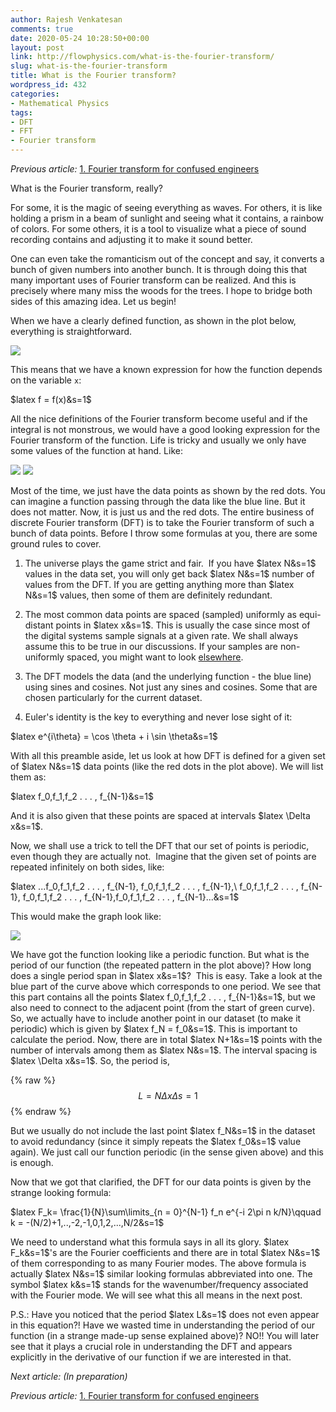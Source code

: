 ```yaml
---
author: Rajesh Venkatesan
comments: true
date: 2020-05-24 10:28:50+00:00
layout: post
link: http://flowphysics.com/what-is-the-fourier-transform/
slug: what-is-the-fourier-transform
title: What is the Fourier transform?
wordpress_id: 432
categories:
- Mathematical Physics
tags:
- DFT
- FFT
- Fourier transform
---
```


_Previous article:_ [1. Fourier transform for confused engineers](http://flowphysics.com/fourier-transform-for-confused-engineers/)

What is the Fourier transform, really?

For some, it is the magic of seeing everything as waves. For others, it is like holding a prism in a beam of sunlight and seeing what it contains, a rainbow of colors. For some others, it is a tool to visualize what a piece of sound recording contains and adjusting it to make it sound better.

One can even take the romanticism out of the concept and say, it converts a bunch of given numbers into another bunch. It is through doing this that many important uses of Fourier transform can be realized. And this is precisely where many miss the woods for the trees. I hope to bridge both sides of this amazing idea. Let us begin!

When we have a clearly defined function, as shown in the plot below, everything is straightforward.

![](/assets/img/2020/03/ftest.png)

This means that we have a known expression for how the function depends on the variable `x`:

$latex f = f(x)&s=1$

All the nice definitions of the Fourier transform become useful and if the integral is not monstrous, we would have a good looking expression for the Fourier transform of the function. Life is tricky and usually we only have some values of the function at hand. Like:

![](/assets/img/2020/03/ftest_1.png)
![](/assets/img/2020/03/ftest_2.png)

Most of the time, we just have the data points as shown by the red dots. You can imagine a function passing through the data like the blue line. But it does not matter. Now, it is just us and the red dots. The entire business of discrete Fourier transform (DFT) is to take the Fourier transform of such a bunch of data points. Before I throw some formulas at you, there are some ground rules to cover.

  1. The universe plays the game strict and fair.  If you have $latex N&s=1$ values in the data set, you will only get back $latex N&s=1$ number of values from the DFT. If you are getting anything more than $latex N&s=1$ values, then some of them are definitely redundant.

  2. The most common data points are spaced (sampled) uniformly as equi-distant points in $latex x&s=1$. This is usually the case since most of the digital systems sample signals at a given rate. We shall always assume this to be true in our discussions. If your samples are non-uniformly spaced, you might want to look [elsewhere](https://en.wikipedia.org/wiki/Non-uniform_discrete_Fourier_transform).

  3. The DFT models the data (and the underlying function - the blue line) using sines and cosines. Not just any sines and cosines. Some that are chosen particularly for the current dataset.

  4. Euler's identity is the key to everything and never lose sight of it:

$latex e^{i\theta} = \cos \theta + i \sin \theta&s=1$

With all this preamble aside, let us look at how DFT is defined for a given set of $latex N&s=1$ data points (like the red dots in the plot above). We will list them as:

$latex f_0,f_1,f_2 . . . , f_{N-1}&s=1$

And it is also given that these points are spaced at intervals $latex \Delta x&s=1$.

Now, we shall use a trick to tell the DFT that our set of points is periodic, even though they are actually not.  Imagine that the given set of points are repeated infinitely on both sides, like:

$latex ...f_0,f_1,f_2 . . . , f_{N-1}, f_0,f_1,f_2 . . . , f_{N-1},\ f_0,f_1,f_2 . . . , f_{N-1}, f_0,f_1,f_2 . . . , f_{N-1},f_0,f_1,f_2 . . . , f_{N-1}...&s=1$

This would make the graph look like:

![](/assets/img/2020/05/ftest_periodic.png)

We have got the function looking like a periodic function. But what is the period of our function (the repeated pattern in the plot above)? How long does a single period span in $latex x&s=1$?  This is easy. Take a look at the blue part of the curve above which corresponds to one period. We see that this part contains all the points $latex f_0,f_1,f_2 . . . , f_{N-1}&s=1$, but we also need to connect to the adjacent point (from the start of green curve). So, we actually have to include another point in our dataset (to make it periodic) which is given by $latex f_N = f_0&s=1$. This is important to calculate the period. Now, there are in total $latex N+1&s=1$ points with the number of intervals among them as $latex N&s=1$. The interval spacing is $latex \Delta x&s=1$. So, the period is,

{% raw %}
$$ L = N \Delta x \Delta s=1 $$
{% endraw %}

But we usually do not include the last point $latex f_N&s=1$ in the dataset to avoid redundancy (since it simply repeats the $latex f_0&s=1$ value again). We just call our function periodic (in the sense given above) and this is enough.

Now that we got that clarified, the DFT for our data points is given by the strange looking formula:

$latex F_k= \frac{1}{N}\sum\limits_{n = 0}^{N-1} f_n e^{-i 2\pi n k/N}\qquad k = -(N/2)+1,..,-2,-1,0,1,2,...,N/2&s=1$

We need to understand what this formula says in all its glory. $latex F_k&s=1$'s are the Fourier coefficients and there are in total $latex N&s=1$ of them corresponding to as many Fourier modes. The above formula is actually $latex N&s=1$ similar looking formulas abbreviated into one. The symbol $latex k&s=1$ stands for the wavenumber/frequency associated with the Fourier mode. We will see what this all means in the next post.

P.S.: Have you noticed that the period $latex L&s=1$ does not even appear in this equation?! Have we wasted time in understanding the period of our function (in a strange made-up sense explained above)? NO!! You will later see that it plays a crucial role in understanding the DFT and appears explicitly in the derivative of our function if we are interested in that.

_Next article: (In preparation)_

_Previous article:_ [1. Fourier transform for confused engineers](http://flowphysics.com/fourier-transform-for-confused-engineers/)
